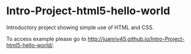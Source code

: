 # Intro-Project-html5-hello-world
Introductory project showing simple use of HTML and CSS.

To access example please go to http://juanriv45.github.io/Intro-Project-html5-hello-world/.
